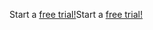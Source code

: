 <span data-ttu-id="ab0ad-101">Start a [free trial!](https://go.microsoft.com/fwlink/?linkid=847861)</span><span class="sxs-lookup"><span data-stu-id="ab0ad-101">Start a [free trial!](https://go.microsoft.com/fwlink/?linkid=847861)</span></span>